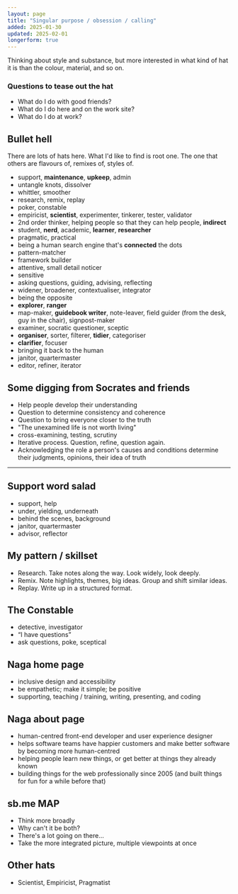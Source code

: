 ```yaml
---
layout: page
title: "Singular purpose / obsession / calling"
added: 2025-01-30
updated: 2025-02-01
longerform: true
---
```


Thinking about style and substance, but more interested in what kind of hat it is than the colour, material, and so on.

### Questions to tease out the hat

- What do I do with good friends?
- What do I do here and on the work site?
- What do I do at work?

## Bullet hell

There are lots of hats here. What I'd like to find is root one. The one that others are flavours of, remixes of, styles of.

- support, **maintenance**, **upkeep**, admin
- untangle knots, dissolver
- whittler, smoother
- research, remix, replay
- poker, constable
- empiricist, **scientist**, experimenter, tinkerer, tester, validator
- 2nd order thinker, helping people so that they can help people, **indirect**
- student, **nerd**, academic, **learner**, **researcher**
- pragmatic, practical
- being a human search engine that's **connected** the dots
- pattern-matcher
- framework builder
- attentive, small detail noticer
- sensitive
- asking questions, guiding, advising, reflecting
- widener, broadener, contextualiser, integrator
- being the opposite
- **explorer**, **ranger**
- map-maker, **guidebook writer**, note-leaver, field guider (from the desk, guy in the chair), signpost-maker
- examiner, socratic questioner, sceptic
- **organiser**, sorter, filterer, **tidier**, categoriser
- **clarifier**, focuser
- bringing it back to the human
- janitor, quartermaster
- editor, refiner, iterator

## Some digging from Socrates and friends

- Help people develop their understanding
- Question to determine consistency and coherence
- Question to bring everyone closer to the truth
- "The unexamined life is not worth living"
- cross-examining, testing, scrutiny
- Iterative process. Question, refine, question again.
- Acknowledging the role a person's causes and conditions determine their judgments, opinions, their idea of truth

---

## Support word salad

- support, help
- under, yielding, underneath
- behind the scenes, background
- janitor, quartermaster
- advisor, reflector

## My pattern / skillset

- Research. Take notes along the way. Look widely, look deeply.
- Remix. Note highlights, themes, big ideas. Group and shift similar ideas.
- Replay. Write up in a structured format. 

## The Constable

- detective, investigator
- “I have questions”
- ask questions, poke, sceptical

## Naga home page

- inclusive design and accessibility
- be empathetic; make it simple; be positive
- supporting, teaching / training, writing, presenting, and coding

## Naga about page

- human-centred front-end developer and user experience designer
- helps software teams have happier customers and make better software by becoming more human-centred
- helping people learn new things, or get better at things they already known
- building things for the web professionally since 2005 (and built things for fun for a while before that)

## sb.me MAP

- Think more broadly
- Why can't it be both?
- There's a lot going on there...
- Take the more integrated picture, multiple viewpoints at once

## Other hats

- Scientist, Empiricist, Pragmatist

